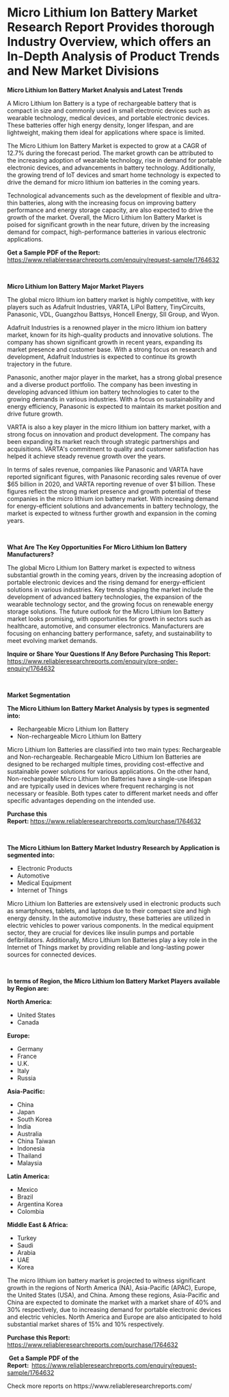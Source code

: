 <p><h1>Micro Lithium Ion Battery Market Research Report Provides thorough Industry Overview, which offers an In-Depth Analysis of Product Trends and New Market Divisions</h1></p><p><strong>Micro Lithium Ion Battery Market Analysis and Latest Trends</strong></p>
<p><p>A Micro Lithium Ion Battery is a type of rechargeable battery that is compact in size and commonly used in small electronic devices such as wearable technology, medical devices, and portable electronic devices. These batteries offer high energy density, longer lifespan, and are lightweight, making them ideal for applications where space is limited.</p><p>The Micro Lithium Ion Battery Market is expected to grow at a CAGR of 12.7% during the forecast period. The market growth can be attributed to the increasing adoption of wearable technology, rise in demand for portable electronic devices, and advancements in battery technology. Additionally, the growing trend of IoT devices and smart home technology is expected to drive the demand for micro lithium ion batteries in the coming years.</p><p>Technological advancements such as the development of flexible and ultra-thin batteries, along with the increasing focus on improving battery performance and energy storage capacity, are also expected to drive the growth of the market. Overall, the Micro Lithium Ion Battery Market is poised for significant growth in the near future, driven by the increasing demand for compact, high-performance batteries in various electronic applications.</p></p>
<p><strong>Get a Sample PDF of the Report:&nbsp;</strong> <a href="https://www.reliableresearchreports.com/enquiry/request-sample/1764632">https://www.reliableresearchreports.com/enquiry/request-sample/1764632</a></p>
<p>&nbsp;</p>
<p><strong>Micro Lithium Ion Battery Major Market Players</strong></p>
<p><p>The global micro lithium ion battery market is highly competitive, with key players such as Adafruit Industries, VARTA, LiPol Battery, TinyCircuits, Panasonic, VDL, Guangzhou Battsys, Honcell Energy, SII Group, and Wyon. </p><p>Adafruit Industries is a renowned player in the micro lithium ion battery market, known for its high-quality products and innovative solutions. The company has shown significant growth in recent years, expanding its market presence and customer base. With a strong focus on research and development, Adafruit Industries is expected to continue its growth trajectory in the future.</p><p>Panasonic, another major player in the market, has a strong global presence and a diverse product portfolio. The company has been investing in developing advanced lithium ion battery technologies to cater to the growing demands in various industries. With a focus on sustainability and energy efficiency, Panasonic is expected to maintain its market position and drive future growth.</p><p>VARTA is also a key player in the micro lithium ion battery market, with a strong focus on innovation and product development. The company has been expanding its market reach through strategic partnerships and acquisitions. VARTA's commitment to quality and customer satisfaction has helped it achieve steady revenue growth over the years.</p><p>In terms of sales revenue, companies like Panasonic and VARTA have reported significant figures, with Panasonic recording sales revenue of over $65 billion in 2020, and VARTA reporting revenue of over $1 billion. These figures reflect the strong market presence and growth potential of these companies in the micro lithium ion battery market. With increasing demand for energy-efficient solutions and advancements in battery technology, the market is expected to witness further growth and expansion in the coming years.</p></p>
<p>&nbsp;</p>
<p><strong>What Are The Key Opportunities For Micro Lithium Ion Battery Manufacturers?</strong></p>
<p><p>The global Micro Lithium Ion Battery market is expected to witness substantial growth in the coming years, driven by the increasing adoption of portable electronic devices and the rising demand for energy-efficient solutions in various industries. Key trends shaping the market include the development of advanced battery technologies, the expansion of the wearable technology sector, and the growing focus on renewable energy storage solutions. The future outlook for the Micro Lithium Ion Battery market looks promising, with opportunities for growth in sectors such as healthcare, automotive, and consumer electronics. Manufacturers are focusing on enhancing battery performance, safety, and sustainability to meet evolving market demands.</p></p>
<p><strong>Inquire or Share Your Questions If Any Before Purchasing This Report:</strong> <a href="https://www.reliableresearchreports.com/enquiry/pre-order-enquiry/1764632">https://www.reliableresearchreports.com/enquiry/pre-order-enquiry/1764632</a></p>
<p>&nbsp;</p>
<p><strong>Market Segmentation</strong></p>
<p><strong>The Micro Lithium Ion Battery Market Analysis by types is segmented into:</strong></p>
<p><ul><li>Rechargeable Micro Lithium Ion Battery</li><li>Non-rechargeable Micro Lithium Ion Battery</li></ul></p>
<p><p>Micro Lithium Ion Batteries are classified into two main types: Rechargeable and Non-rechargeable. Rechargeable Micro Lithium Ion Batteries are designed to be recharged multiple times, providing cost-effective and sustainable power solutions for various applications. On the other hand, Non-rechargeable Micro Lithium Ion Batteries have a single-use lifespan and are typically used in devices where frequent recharging is not necessary or feasible. Both types cater to different market needs and offer specific advantages depending on the intended use.</p></p>
<p><strong>Purchase this Report:&nbsp;</strong><a href="https://www.reliableresearchreports.com/purchase/1764632">https://www.reliableresearchreports.com/purchase/1764632</a></p>
<p>&nbsp;</p>
<p><strong>The Micro Lithium Ion Battery Market Industry Research by Application is segmented into:</strong></p>
<p><ul><li>Electronic Products</li><li>Automotive</li><li>Medical Equipment</li><li>Internet of Things</li></ul></p>
<p><p>Micro Lithium Ion Batteries are extensively used in electronic products such as smartphones, tablets, and laptops due to their compact size and high energy density. In the automotive industry, these batteries are utilized in electric vehicles to power various components. In the medical equipment sector, they are crucial for devices like insulin pumps and portable defibrillators. Additionally, Micro Lithium Ion Batteries play a key role in the Internet of Things market by providing reliable and long-lasting power sources for connected devices.</p></p>
<p>&nbsp;</p>
<p><strong>In terms of Region, the Micro Lithium Ion Battery Market Players available by Region are:</strong></p>
<p>
    <p> <strong> North America: </strong>
        <ul>
            <li>United States</li>
            <li>Canada</li>
        </ul>
        </p> 
    <p> <strong> Europe: </strong>
        <ul>
            <li>Germany</li>
            <li>France</li>
            <li>U.K.</li>
            <li>Italy</li>
            <li>Russia</li>
        </ul>
        </p> 
    <p> <strong> Asia-Pacific: </strong>
        <ul>
            <li>China</li>
            <li>Japan</li>
            <li>South Korea</li>
            <li>India</li>
            <li>Australia</li>
            <li>China Taiwan</li>
            <li>Indonesia</li>
            <li>Thailand</li>
            <li>Malaysia</li>
        </ul>
        </p> 
    <p> <strong> Latin America: </strong>
        <ul>
            <li>Mexico</li>
            <li>Brazil</li>
            <li>Argentina Korea</li>
            <li>Colombia</li>
        </ul>
        </p> 
    <p> <strong> Middle East & Africa: </strong>
        <ul>
            <li>Turkey</li>
            <li>Saudi</li>
            <li>Arabia</li>
            <li>UAE</li>
            <li>Korea</li>
        </ul>
    </p>
    </p>
<p><p>The micro lithium ion battery market is projected to witness significant growth in the regions of North America (NA), Asia-Pacific (APAC), Europe, the United States (USA), and China. Among these regions, Asia-Pacific and China are expected to dominate the market with a market share of 40% and 30% respectively, due to increasing demand for portable electronic devices and electric vehicles. North America and Europe are also anticipated to hold substantial market shares of 15% and 10% respectively.</p></p>
<p><strong>Purchase this Report: </strong><a href="https://www.reliableresearchreports.com/purchase/1764632">https://www.reliableresearchreports.com/purchase/1764632</a></p>
<p>&nbsp;<strong>Get a Sample PDF of the Report:&nbsp;&nbsp;</strong><a href="https://www.reliableresearchreports.com/enquiry/request-sample/1764632">https://www.reliableresearchreports.com/enquiry/request-sample/1764632</a></p>
<p><strong></strong></p>
<p>Check more reports on https://www.reliableresearchreports.com/</p>